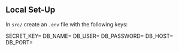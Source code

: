 ## Local Set-Up

In `src/` create an `.env` file with the following keys:

SECRET_KEY=
DB_NAME=
DB_USER=
DB_PASSWORD=
DB_HOST=
DB_PORT=
